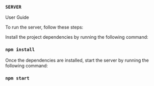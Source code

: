 ### `SERVER`

User Guide

To run the server, follow these steps:

Install the project dependencies by running the following command:
### `npm install`

Once the dependencies are installed, start the server by running the following command:
### `npm start`
